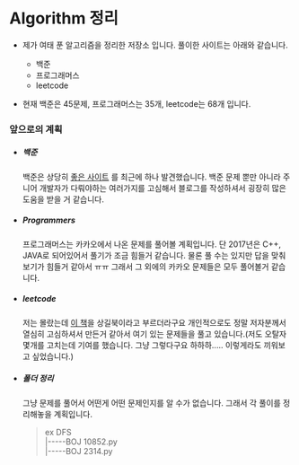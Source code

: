# Algorithm 정리

* 제가 여태 푼 알고리즘을 정리한 저장소 입니다. 풀이한 사이트는 아래와 같습니다.
    * 백준
    * 프로그래머스
    * leetcode

* 현재 백준은 45문제, 프로그래머스는 35개, leetcode는 68개 입니다.

### 앞으로의 계획

* ##### 백준
    백준은 상당히 [좋은 사이트](https://covenant.tistory.com/224) 를 최근에 하나 발견했습니다. 백준 문제 뿐만 아니라 주니어 개발자가 다뤄야하는 여러가지를 고심해서 블로그를 작성하셔서 굉장히 많은 도움을 받을 거 같습니다.
    

* ##### Programmers
    프로그래머스는 카카오에서 나온 문제를 풀어볼 계획입니다. 단 2017년은 C++, JAVA로 되어있어서 풀기가 조금 힘들거 같습니다. 물론 풀 수는 있지만 답을 맞춰보기가 힘들거 같아서 ㅠㅠ 그래서 그 외에의 카카오 문제들은 모두 풀어볼거 같습니다.

* ##### leetcode
    저는 몰랐는데 [이 책](https://github.com/onlybooks/algorithm-interview)을 상길북이라고 부르더라구요 개인적으로도 정말 저자분께서 열심히 고심하셔서 만든거 같아서 여기 있는 문제들을 풀고 있습니다.(저도 오탈자 몇개를 고치는데 기여를 했습니다. 그냥 그렇다구요 하하하..... 이렇게라도 끼워보고 싶었습니다.)

* ##### 폴더 정리
    그냥 문제를 풀어서 어떤게 어떤 문제인지를 알 수가 없습니다. 그래서 각 풀이를 정리해놓을 계획입니다. 
    > ex DFS<br>
          |-----BOJ 10852.py<br>
          |-----BOJ 2314.py

                
